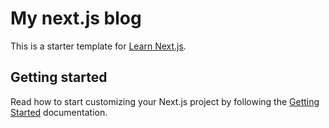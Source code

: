 # My next.js blog

This is a starter template for [Learn Next.js](https://nextjs.org/learn).

## Getting started

Read how to start customizing your Next.js project by following the [Getting Started](docs/getting-started.md) documentation.
